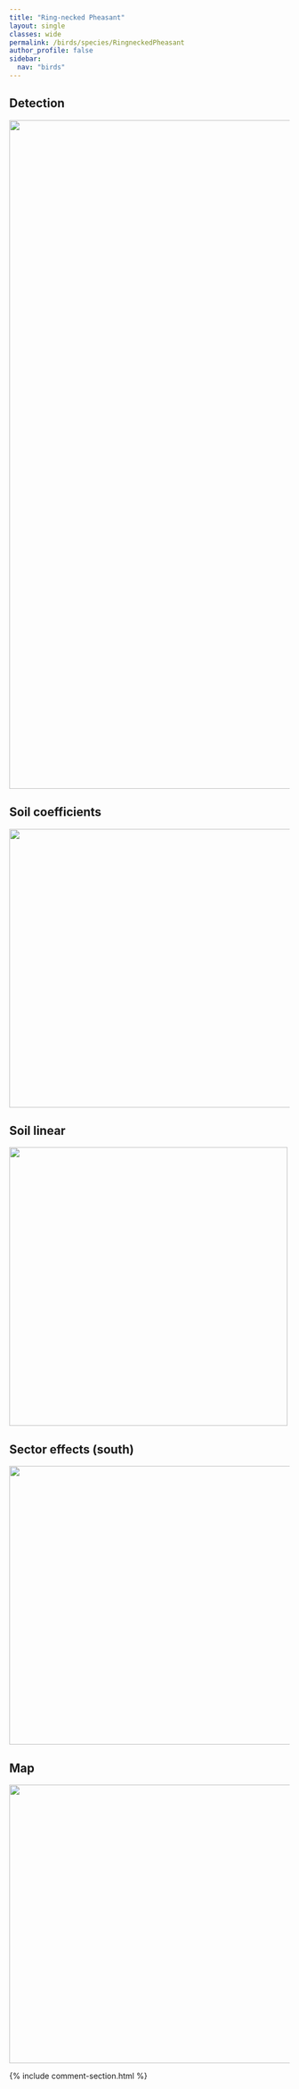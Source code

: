 ```yaml
---
title: "Ring-necked Pheasant"
layout: single
classes: wide
permalink: /birds/species/RingneckedPheasant
author_profile: false
sidebar:
  nav: "birds"
---
```


<h2>Detection</h2>

<a href="https://drive.google.com/uc?export=view&id=1-RrtDg34LVkIILYTk95zImFFBoneon8R">
<img src="https://drive.google.com/uc?export=view&id=1-RrtDg34LVkIILYTk95zImFFBoneon8R" height = "1200" width = "800">
</a>

<h2>Soil coefficients</h2>

<a href="https://drive.google.com/uc?export=view&id=13p4xCg79BtGXjdOx8KGvocfBgdbDwdxA">
<img src="https://drive.google.com/uc?export=view&id=13p4xCg79BtGXjdOx8KGvocfBgdbDwdxA" height = "500" width = "1000">
</a>

<h2>Soil linear</h2>

<a href="https://drive.google.com/uc?export=view&id=1mL_vQEco8yX0AqcnSd3UL06rZlwGIbIY">
<img src="https://drive.google.com/uc?export=view&id=1mL_vQEco8yX0AqcnSd3UL06rZlwGIbIY" height = "500" width = "500">
</a>

<h2>Sector effects (south)</h2>

<a href="https://drive.google.com/uc?export=view&id=1Po6jMR-4mPQ3Tl_J2-X8EcUwKvdldCUJ">
<img src="https://drive.google.com/uc?export=view&id=1Po6jMR-4mPQ3Tl_J2-X8EcUwKvdldCUJ" height = "500" width = "1000">
</a>

<h2>Map</h2>

<a href="https://drive.google.com/uc?export=view&id=1aTEOaOOzIKI4U-ndqjo8ckZ0hxJboaya">
<img src="https://drive.google.com/uc?export=view&id=1aTEOaOOzIKI4U-ndqjo8ckZ0hxJboaya" height = "500" width = "1500">
</a>

{% include comment-section.html %}
